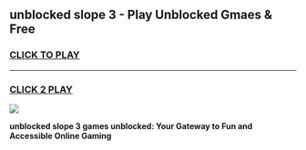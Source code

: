 
## unblocked slope 3 - Play Unblocked Gmaes & Free
<h3>
<a href="https://news.freeplayer.one?title=unblocked_slope_3&ref=23F">CLICK TO PLAY</a></h3>
<hr>

<h3>
<a href="https://news.freeplayer.one?title=unblocked_slope_3&ref=23F">CLICK 2 PLAY</a>
  
</h3>

<a href="https://news.freeplayer.one?title=unblocked_slope_3&ref=23F/"><img src="https://clearcache.store/games.png"></a>


**unblocked slope 3 games unblocked: Your Gateway to Fun and Accessible Online Gaming**

